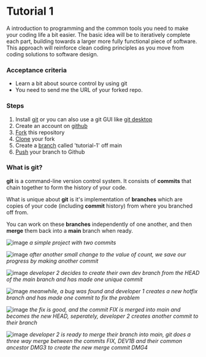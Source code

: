 # Tutorial 1
A introduction to programming and the common tools you need to make your coding life a bit easier.
The basic idea will be to iteratively complete each part, building towards a larger more fully functional piece of software. This approach will reinforce clean coding principles as you move from coding solutions to software design.

### Acceptance criteria
* Learn a bit about source control by using git
* You need to send me the URL of your forked repo.

### Steps
1. Install [git](https://git-scm.com/)  or you can also use a git GUI like [git desktop](https://desktop.github.com/)
2. Create an account on [github](https://github.com/)
3. [Fork](https://docs.github.com/en/pull-requests/collaborating-with-pull-requests/working-with-forks/fork-a-repo) this repository
4. [Clone](https://github.com/git-guides/git-clone) your fork
5. Create a [branch](https://git-scm.com/book/en/v2/Git-Branching-Branches-in-a-Nutshell) called 'tutorial-1' off main
6. [Push](https://github.com/git-guides/git-push) your branch to Github

### What is git?

**git** is a command-line version control system. It consists of **commits** that chain together to form the history of your code.

What is unique about **git** is it's implementation of **branches** which are copies of your code (including **commit** history) from where you branched off from.

You can work on these **branches** independently of one another, and then **merge** them back into a **main** branch when ready.

![image](https://github.com/zbdd/tutorial/assets/3454727/c1565d8a-4395-4290-b477-6ced6f1e72c6)
_a simple project with two commits_

![image](https://github.com/zbdd/tutorial/assets/3454727/4b5fd339-2382-4579-8bca-0e4f06db8428)
_after another small change to the value of count, we save our progress by making another commit_

![image](https://github.com/zbdd/tutorial/assets/3454727/aea19458-cf2d-42d0-90c9-2610631093f7)
_developer 2 decides to create their own dev branch from the HEAD of the main branch and has made one unique commit_

![image](https://github.com/zbdd/tutorial/assets/3454727/0dd0d4c8-8682-4717-a549-0e2f96573d49)
_meanwhile, a bug was found and developer 1 creates a new hotfix branch and has made one commit to fix the problem_

![image](https://github.com/zbdd/tutorial/assets/3454727/23a5179a-1c16-457e-9eaa-1b71afcf9cba)
_the fix is good, and the commit FIX is merged into main and becomes the new HEAD, seperately, developer 2 creates another commit to their branch_

![image](https://github.com/zbdd/tutorial/assets/3454727/35712455-da3d-46f7-afdc-a93c151b70c2)
_developer 2 is ready to merge their branch into main, git does a three way merge between the commits FIX, DEV1B and their common ancestor DMG3 to create the new merge commit DMG4_

